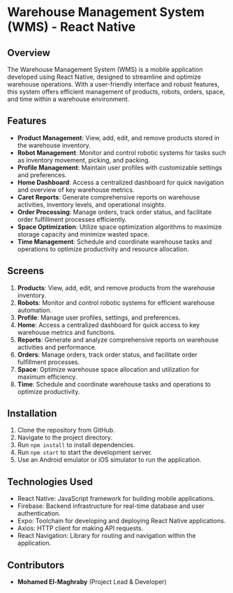 # Warehouse Management System (WMS) - React Native

## Overview
The Warehouse Management System (WMS) is a mobile application developed using React Native, designed to streamline and optimize warehouse operations. With a user-friendly interface and robust features, this system offers efficient management of products, robots, orders, space, and time within a warehouse environment.
## Features
- **Product Management**: View, add, edit, and remove products stored in the warehouse inventory.
- **Robot Management**: Monitor and control robotic systems for tasks such as inventory movement, picking, and packing.
- **Profile Management**: Maintain user profiles with customizable settings and preferences.
- **Home Dashboard**: Access a centralized dashboard for quick navigation and overview of key warehouse metrics.
- **Caret Reports**: Generate comprehensive reports on warehouse activities, inventory levels, and operational insights.
- **Order Processing**: Manage orders, track order status, and facilitate order fulfillment processes efficiently.
- **Space Optimization**: Utilize space optimization algorithms to maximize storage capacity and minimize wasted space.
- **Time Management**: Schedule and coordinate warehouse tasks and operations to optimize productivity and resource allocation.
## Screens
1. **Products**: View, add, edit, and remove products from the warehouse inventory.
2. **Robots**: Monitor and control robotic systems for efficient warehouse automation.
3. **Profile**: Manage user profiles, settings, and preferences.
4. **Home**: Access a centralized dashboard for quick access to key warehouse metrics and functions.
5. **Reports**: Generate and analyze comprehensive reports on warehouse activities and performance.
6. **Orders**: Manage orders, track order status, and facilitate order fulfillment processes.
7. **Space**: Optimize warehouse space allocation and utilization for maximum efficiency.
8. **Time**: Schedule and coordinate warehouse tasks and operations to optimize productivity.
## Installation
1. Clone the repository from GitHub.
2. Navigate to the project directory.
3. Run `npm install` to install dependencies.
4. Run `npm start` to start the development server.
5. Use an Android emulator or iOS simulator to run the application.
## Technologies Used
- React Native: JavaScript framework for building mobile applications.
- Firebase: Backend infrastructure for real-time database and user authentication.
- Expo: Toolchain for developing and deploying React Native applications.
- Axios: HTTP client for making API requests.
- React Navigation: Library for routing and navigation within the application.
## Contributors
- **Mohamed El-Maghraby** (Project Lead & Developer)
